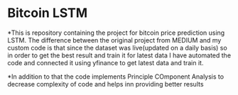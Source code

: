 # Bitcoin LSTM

 *This is repository containing the project for bitcoin price prediction using LSTM.
 The difference between the original project from MEDIUM and my custom code is that
 since the dataset was live(updated on a daily basis) so in order to get the best result
 and train it for latest data I have automated the code and connected it using yfinance
 to get latest data and train it.
 
 *In addition to that the code implements Principle COmponent Analysis to decrease complexity
 of code and helps inn providing better results
